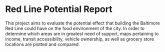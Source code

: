 # Red Line Potential Report
This project aims to evaluate the potential effect that building the Baltimore Red Line could have on the food environment of the city. 
In order to determine which areas are in greatest need of support, maps pertaining to income, transit accessibility, vehicle ownership, as well as grocery store 
locations are plotted and compared. 
